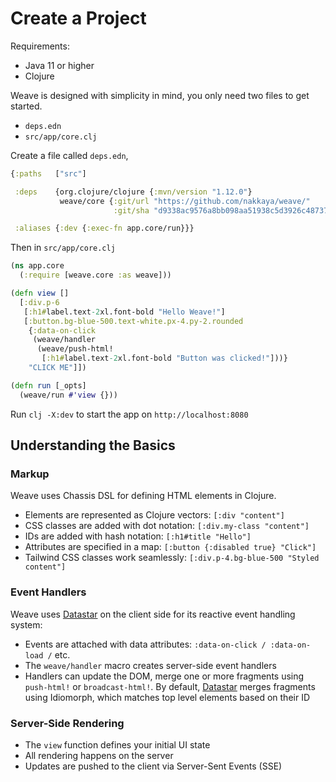# Create a Project

Requirements:

 - Java 11 or higher
 - Clojure
 
 Weave is designed with simplicity in mind, you only need two files to get started.
 
  - `deps.edn`
  - `src/app/core.clj`

Create a file called `deps.edn`,

```clojure
{:paths   ["src"]

 :deps    {org.clojure/clojure {:mvn/version "1.12.0"}
		   weave/core {:git/url "https://github.com/nakkaya/weave/"
					   :git/sha "d9338ac9576a8bb098aa51938c5d3926c487376e"}}

 :aliases {:dev {:exec-fn app.core/run}}}
```

Then in `src/app/core.clj`

```clojure
(ns app.core
  (:require [weave.core :as weave]))

(defn view []
  [:div.p-6
   [:h1#label.text-2xl.font-bold "Hello Weave!"]
   [:button.bg-blue-500.text-white.px-4.py-2.rounded
	{:data-on-click
	 (weave/handler
	  (weave/push-html!
	   [:h1#label.text-2xl.font-bold "Button was clicked!"]))}
	"CLICK ME"]])

(defn run [_opts]
  (weave/run #'view {}))
```

 Run `clj -X:dev` to start the app on `http://localhost:8080`

## Understanding the Basics

### Markup

Weave uses Chassis DSL for defining HTML elements in Clojure. 

- Elements are represented as Clojure vectors: `[:div "content"]`
- CSS classes are added with dot notation: `[:div.my-class "content"]`
- IDs are added with hash notation: `[:h1#title "Hello"]`
- Attributes are specified in a map: `[:button {:disabled true} "Click"]`
- Tailwind CSS classes work seamlessly: `[:div.p-4.bg-blue-500 "Styled content"]`

### Event Handlers

Weave uses [Datastar](https://data-star.dev/) on the client side for
its reactive event handling system:

- Events are attached with data attributes: `:data-on-click /
  :data-on-load /` etc.
- The `weave/handler` macro creates server-side event handlers
- Handlers can update the DOM, merge one or more fragments using
  `push-html!` or `broadcast-html!`. By default,
  [Datastar](https://data-star.dev/) merges fragments using Idiomorph,
  which matches top level elements based on their ID

### Server-Side Rendering

- The `view` function defines your initial UI state
- All rendering happens on the server
- Updates are pushed to the client via Server-Sent Events (SSE)
